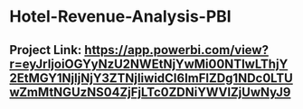# Hotel-Revenue-Analysis-PBI
## Project Link: https://app.powerbi.com/view?r=eyJrIjoiOGYyNzU2NWEtNjYwMi00NTIwLThjY2EtMGY1NjljNjY3ZTNjIiwidCI6ImFlZDg1NDc0LTUwZmMtNGUzNS04ZjFjLTc0ZDNiYWVlZjUwNyJ9
